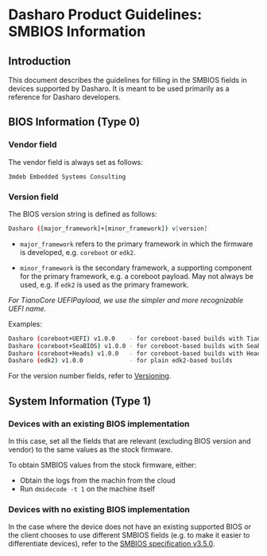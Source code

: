 # Dasharo Product Guidelines: SMBIOS Information

## Introduction

This document describes the guidelines for filling in the SMBIOS fields in
devices supported by Dasharo. It is meant to be used primarily as a reference
for Dasharo developers.

## BIOS Information (Type 0)

### Vendor field

The vendor field is always set as follows:

```
3mdeb Embedded Systems Consulting
```

### Version field

The BIOS version string is defined as follows:

```bash
Dasharo ([major_framework]+[minor_framework]) v[version]
```

- `major_framework` refers to the primary framework in which the firmware is
  developed, e.g. `coreboot` or `edk2`.

- `minor_framework` is the secondary framework, a supporting component for the
  primary framework, e.g. a coreboot payload. May not always be used, e.g. if
  `edk2` is used as the primary framework.

*For TianoCore UEFIPayload, we use the simpler and more recognizable UEFI name.*

Examples:

```bash
Dasharo (coreboot+UEFI) v1.0.0    - for coreboot-based builds with TianoCore UEFIPayload
Dasharo (coreboot+SeaBIOS) v1.0.0 - for coreboot-based builds with SeaBIOS payload
Dasharo (coreboot+Heads) v1.0.0   - for coreboot-based builds with Heads payload
Dasharo (edk2) v1.0.0             - for plain edk2-based builds
```

For the version number fields, refer to [Versioning](../versioning).

## System Information (Type 1)

### Devices with an existing BIOS implementation

In this case, set all the fields that are relevant (excluding BIOS version and
vendor) to the same values as the stock firmware.

To obtain SMBIOS values from the stock firmware, either:

- Obtain the logs from the machin from the cloud
- Run `dmidecode -t 1` on the machine itself

### Devices with no existing BIOS implementation

In the case where the device does not have an existing supported BIOS or the
client chooses to use different SMBIOS fields (e.g. to make it easier to
differentiate devices), refer to the
[SMBIOS specification v3.5.0](https://www.dmtf.org/sites/default/files/standards/documents/DSP0134_3.5.0.pdf).
